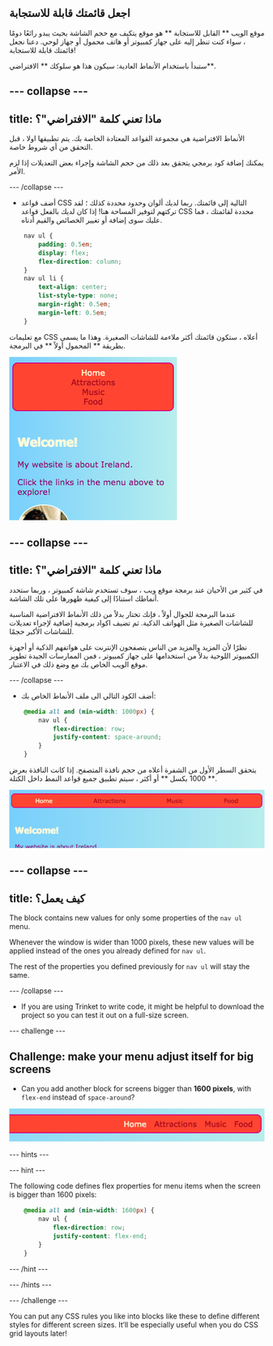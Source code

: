 ## اجعل قائمتك قابلة للاستجابة

موقع الويب ** القابل للاستجابة ** هو موقع يتكيف مع حجم الشاشة بحيث يبدو رائعًا دومًا ، سواء كنت تنظر إليه على جهاز كمبيوتر أو هاتف محمول أو جهاز لوحي. دعنا نجعل قائمتك قابلة للاستجابة!

ستبدأ باستخدام الأنماط العادية: سيكون هذا هو سلوكك ** الافتراضي**.

## \--- collapse \---

## title: ماذا تعني كلمة "الافتراضي"؟

الأنماط الافتراضية هي مجموعة القواعد المعتادة الخاصة بك. يتم تطبيقها اولا ، قبل التحقق من أي شروط خاصة.

يمكنك إضافة كود برمجي يتحقق بعد ذلك من حجم الشاشة وإجراء بعض التعديلات إذا لزم الأمر.

\--- /collapse \---

+ أضف قواعد CSS التالية إلى قائمتك. ربما لديك ألوان وحدود محددة كذلك ؛ لقد تركتهم لتوفير المساحة هنا! إذا كان لديك بالفعل قواعد CSS محددة لقائمتك ، فما عليك سوى إضافة أو تغيير الخصائص والقيم أدناه.

```css
    nav ul {
        padding: 0.5em;
        display: flex;
        flex-direction: column;
    }
    nav ul li {
        text-align: center; 
        list-style-type: none;
        margin-right: 0.5em;
        margin-left: 0.5em;
    }
```

مع تعليمات CSS أعلاه ، ستكون قائمتك أكثر ملاءمة للشاشات الصغيرة. وهذا ما يسمى بطريقة ** المحمول أولاً ** في البرمجة.

![Menu items stacked vertically on a small screen](images/responsiveMenuMobile.png)

## \--- collapse \---

## title: ماذا تعني كلمة "الافتراضي"؟

في كثير من الأحيان عند برمجة موقع ويب ، سوف تستخدم شاشة كمبيوتر ، وربما ستحدد أنماطك استنادًا إلى كيفية ظهورها على تلك الشاشة.

عندما البرمجة للجوال أولاً ، فإنك تختار بدلاً من ذلك الأنماط الافتراضية المناسبة للشاشات الصغيرة مثل الهواتف الذكية. ثم تضيف اكواد برمجية إضافية لإجراء تعديلات للشاشات الأكبر حجمًا.

نظرًا لأن المزيد والمزيد من الناس يتصفحون الإنترنت على هواتفهم الذكية أو أجهزة الكمبيوتر اللوحية بدلاً من استخدامها على جهاز كمبيوتر ، فمن الممارسات الجيدة تطوير موقع الويب الخاص بك مع وضع ذلك في الاعتبار.

\--- /collapse \---

+ أضف الكود التالي الى ملف الأنماط الخاص بك:

```css
    @media all and (min-width: 1000px) {
        nav ul {
            flex-direction: row;
            justify-content: space-around;
        }
    }
```

يتحقق السطر الأول من الشفرة أعلاه من حجم نافذة المتصفح. إذا كانت النافذة بعرض ** 1000 بكسل ** أو أكثر ، سيتم تطبيق جميع قواعد النمط داخل الكتلة.

![Menu items spaced evenly across one line on a wider screen](images/responsiveMenuMedium.png)

## \--- collapse \---

## title: كيف يعمل؟

The block contains new values for only some properties of the `nav ul` menu.

Whenever the window is wider than 1000 pixels, these new values will be applied instead of the ones you already defined for `nav ul`.

The rest of the properties you defined previously for `nav ul` will stay the same.

\--- /collapse \---

+ If you are using Trinket to write code, it might be helpful to download the project so you can test it out on a full-size screen.

\--- challenge \---

## Challenge: make your menu adjust itself for big screens

+ Can you add another block for screens bigger than **1600 pixels**, with `flex-end` instead of `space-around`?

![Menu items to the right on a wide screen](images/responsiveMenuWide.png)

\--- hints \---

\--- hint \---

The following code defines flex properties for menu items when the screen is bigger than 1600 pixels:

```css
    @media all and (min-width: 1600px) {
        nav ul {
            flex-direction: row;
            justify-content: flex-end;
        }
    }  
```

\--- /hint \---

\--- /hints \---

\--- /challenge \---

You can put any CSS rules you like into blocks like these to define different styles for different screen sizes. It’ll be especially useful when you do CSS grid layouts later!